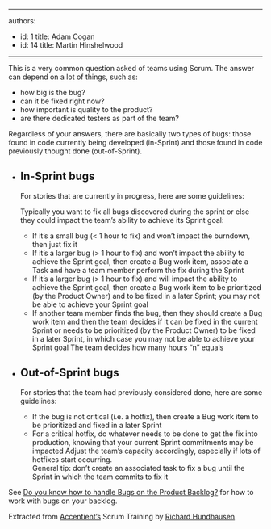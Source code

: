 

---
authors:
  - id: 1
    title: Adam Cogan
  - id: 14
    title: Martin Hinshelwood
---




<span class='intro'> 
  <p>This is a very common question asked of teams using Scrum. The answer can depend on a lot of things, such as&#58; </p>
<ul>
    <li>how big is the bug? </li>
    <li>can it be fixed right now? </li>
    <li>how important is quality to the product? </li>
    <li>are there dedicated testers as part of the team? </li>
</ul>
<p>Regardless of your answers, there are basically two types of bugs&#58; those found in code currently being developed (in-Sprint) and those found in code previously thought done (out-of-Sprint).</p>
 </span>


  <ul>
    <li><h2>In-Sprint bugs </h2>
    <p>For stories that are currently in progress, here are some guidelines&#58;</p>
    <p>Typically you want to fix all bugs discovered during the sprint or else they could impact the team’s ability to achieve its Sprint goal&#58;</p>
    <ul>
        <li>If it’s a small bug (&lt; 1 hour to fix) and won’t impact the burndown, then just fix it</li>
        <li>If it’s a larger bug (&gt; 1 hour to fix) and won’t impact the ability to achieve the Sprint goal, then create a Bug work item, associate a Task and have a team member perform the fix during the Sprint</li>
        <li>If it’s a larger bug (&gt; 1 hour to fix) and will impact the ability to achieve the Sprint goal, then create a Bug work item to be prioritized (by the Product Owner) and to be fixed in a later Sprint; you may not be able to achieve your Sprint goal</li>
        <li>If another team member finds the bug, then they should create a Bug work item and then the team decides if it can be fixed in the current Sprint or needs to be prioritized (by the Product Owner) to be fixed in a later Sprint, in which case you may not be able to achieve your Sprint goal The team decides how many hours “n” equals</li>
    </ul>
    </li>
    <li><h2>Out-of-Sprint bugs </h2>
    <p>For stories that the team had previously considered done, here are some guidelines&#58; </p>
    <ul>
        <li>If the bug is not critical (i.e. a hotfix), then create a Bug work item to be prioritized and fixed in a later Sprint</li>
        <li>For a critical hotfix, do whatever needs to be done to get the fix into production, knowing that your current Sprint commitments may be impacted Adjust the team’s capacity accordingly, especially if lots of hotfixes start occurring.<br>
        General tip&#58; don’t create an associated task to fix a bug until the Sprint in which the team commits to fix it</li>
    </ul>
    </li>
</ul>
<p>See <a href="/Standards/Management/RulesToBetterScrumUsingTFS/Pages/BugsontheProductBacklog.aspx">Do you know how to handle Bugs on the Product Backlog?</a> for how to work with bugs on your backlog.</p>
<p>Extracted from <a href="http&#58;//www.accentient.com/scrum.aspx">Accentient’s</a> Scrum Training by <a href="http&#58;//blog.hundhausen.com/">Richard Hundhausen</a></p>



